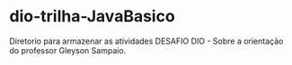# dio-trilha-JavaBasico
Diretorio para armazenar as atividades DESAFIO DIO - Sobre a orientação do professor Gleyson Sampaio. 

